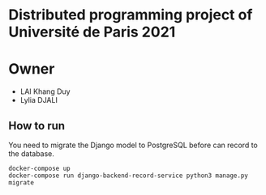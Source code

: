 # Distributed programming project of Université de Paris 2021

# Owner
- LAI Khang Duy
- Lylia DJALI

## How to run
You need to migrate the Django model to PostgreSQL before can record to the database.
```
docker-compose up
docker-compose run django-backend-record-service python3 manage.py migrate
```
